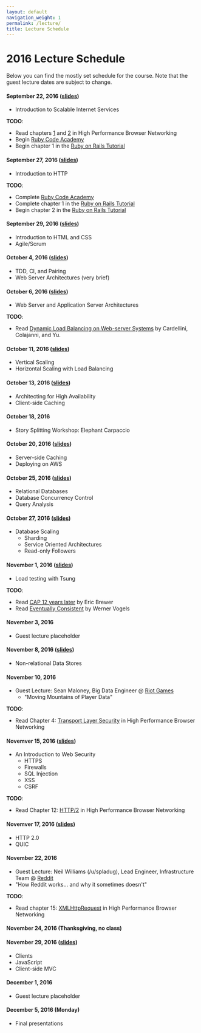 ```yaml
---
layout: default
navigation_weight: 1
permalink: /lecture/
title: Lecture Schedule
---
```


# 2016 Lecture Schedule

Below you can find the mostly set schedule for the course. Note that the guest
lecture dates are subject to change.

#### September 22, 2016 ([slides](/slides/2016/01_course_introduction))
* Introduction to Scalable Internet Services

__TODO__:

* Read chapters [1](https://hpbn.co/primer-on-latency-and-bandwidth/) and
  [2](https://hpbn.co/building-blocks-of-tcp/) in High Performance Browser
  Networking
* Begin [Ruby Code Academy](https://www.codecademy.com/tracks/ruby)
* Begin chapter 1 in the
  [Ruby on Rails Tutorial](https://www.railstutorial.org/book/beginning)

#### September 27, 2016 ([slides](/slides/2016/02_http))
* Introduction to HTTP

__TODO__:

* Complete [Ruby Code Academy](https://www.codecademy.com/tracks/ruby)
* Complete chapter 1 in the
  [Ruby on Rails Tutorial](https://www.railstutorial.org/book/beginning)
* Begin chapter 2 in the
  [Ruby on Rails Tutorial](https://www.railstutorial.org/book/toy_app)


#### September 29, 2016  ([slides](/slides/2016/03_html_css_agile))
* Introduction to HTML and CSS
* Agile/Scrum

#### October 4, 2016 ([slides](/slides/2016/04_tdd_ci_pairing_servers))
* TDD, CI, and Pairing
* Web Server Architectures (very brief)

#### October 6, 2016 ([slides](/slides/2016/05_web_and_application_servers))
* Web Server and Application Server Architectures

__TODO__:

* Read
[Dynamic Load Balancing on Web-server Systems](http://www.ics.uci.edu/~cs230/reading/DLB.pdf)
by Cardellini, Colajanni, and Yu.

#### October 11, 2016 ([slides](/slides/2016/06_vertical_and_horizontal_scaling))
* Vertical Scaling
* Horizontal Scaling with Load Balancing

#### October 13, 2016 ([slides](/slides/2016/07_high_availability_and_client_side_caching))
* Architecting for High Availability
* Client-side Caching

#### October 18, 2016
* Story Splitting Workshop: Elephant Carpaccio

#### October 20, 2016 ([slides](/slides/2016/08_server_side_caching_and_deploying_on_aws))
* Server-side Caching
* Deploying on AWS

#### October 25, 2016 ([slides](/slides/2016/09_relational_databases_db_concurrency_and_query_analysis))
* Relational Databases
* Database Concurrency Control
* Query Analysis

#### October 27, 2016 ([slides](/slides/2016/10_rdbms_scaling))
* Database Scaling
    * Sharding
    * Service Oriented Architectures
    * Read-only Followers

#### November 1, 2016 ([slides](/slides/2016/11_tsung))
* Load testing with Tsung

__TODO__:

* Read
  [CAP 12 years later](http://www.realtechsupport.org/UB/NP/Numeracy_CAP%2B12Years_2012.pdf)
  by Eric Brewer
* Read
  [Eventually Consistent](http://www.scalableinternetservices.com/slides/vogels.pdf)
  by Werner Vogels

#### November 3, 2016
* Guest lecture placeholder

#### November 8, 2016 ([slides](/slides/2016/12_nosql))
* Non-relational Data Stores

#### November 10, 2016
* Guest Lecture: Sean Maloney, Big Data Engineer @
  [Riot Games](http://www.riotgames.com/)
  * "Moving Mountains of Player Data"

__TODO__:

* Read Chapter 4:
  [Transport Layer Security](https://hpbn.co/transport-layer-security-tls/) in
  High Performance Browser Networking

#### Novemver 15, 2016 ([slides](/slides/2016/13_web_security))
* An Introduction to Web Security
    * HTTPS
    * Firewalls
    * SQL Injection
    * XSS
    * CSRF

__TODO__:

* Read Chapter 12: [HTTP/2](https://hpbn.co/http2/) in High Performance Browser
  Networking

#### Novemver 17, 2016 ([slides](/slides/2016/14_http2_quic))
* HTTP 2.0
* QUIC

#### November 22, 2016
* Guest Lecture: Neil Williams (/u/spladug), Lead Engineer, Infrastructure Team
  @ [Reddit](https://www.reddit.com/)
* "How Reddit works... and why it sometimes doesn't"

__TODO__:

* Read chapter 15: [XMLHttpRequest](https://hpbn.co/xmlhttprequest/) in High
  Performance Browser Networking

#### November 24, 2016 (Thanksgiving, no class)

#### November 29, 2016 ([slides](/slides/2016/15_clients_javascript_client-side_mvc))
* Clients
* JavaScript
* Client-side MVC

#### December 1, 2016
* Guest lecture placeholder

#### December 5, 2016 (Monday)
* Final presentations
